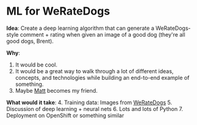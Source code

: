 # ML for WeRateDogs
**Idea**: Create a deep learning algorithm that can generate a WeRateDogs-style comment + rating when given an image of a good dog (they're all good dogs, Brent).

**Why**:
1. It would be cool.
2. It would be a great way to walk through a lot of different ideas, concepts, and technologies while building an end-to-end example of something.
3. Maybe [Matt]([https://twitter.com/dogfather](https://twitter.com/dogfather)) becomes my friend.

**What would it take**: 
4. Training data: Images from [WeRateDogs]([https://twitter.com/dog_rates](https://twitter.com/dog_rates))
5. Discussion of deep learning + neural nets
6. Lots and lots of Python
7. Deployment on OpenShift or something similar


<!--stackedit_data:
eyJoaXN0b3J5IjpbLTEyMDY0OTM1MV19
-->